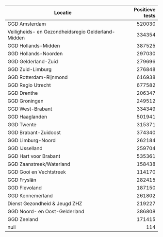 | Locatie | Positieve tests |
|---------|----------------:|
| GGD Amsterdam                            | 520030 |
| Veiligheids- en Gezondheidsregio Gelderland-Midden | 334354 |
| GGD Hollands-Midden                      | 387525 |
| GGD Hollands-Noorden                     | 297030 |
| GGD Gelderland-Zuid                      | 279696 |
| GGD Zuid-Limburg                         | 276848 |
| GGD Rotterdam-Rijnmond                   | 616938 |
| GGD Regio Utrecht                        | 677582 |
| GGD Drenthe                              | 206347 |
| GGD Groningen                            | 249512 |
| GGD West-Brabant                         | 334349 |
| GGD Haaglanden                           | 501941 |
| GGD Twente                               | 315371 |
| GGD Brabant-Zuidoost                     | 374340 |
| GGD Limburg-Noord                        | 262184 |
| GGD IJsselland                           | 259704 |
| GGD Hart voor Brabant                    | 535361 |
| GGD Zaanstreek/Waterland                 | 158438 |
| GGD Gooi en Vechtstreek                  | 114170 |
| GGD Fryslân                              | 282415 |
| GGD Flevoland                            | 187150 |
| GGD Kennemerland                         | 261802 |
| Dienst Gezondheid & Jeugd ZHZ            | 219227 |
| GGD Noord- en Oost-Gelderland            | 386808 |
| GGD Zeeland                              | 171415 |
| null                                     |   114 |
